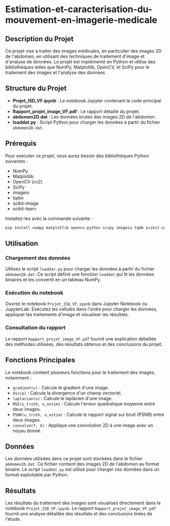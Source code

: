 # Estimation-et-caracterisation-du-mouvement-en-imagerie-medicale


## Description du Projet
Ce projet vise à traiter des images médicales, en particulier des images 2D de l'abdomen, en utilisant des techniques de traitement d'image et d'analyse de données. Le projet est implémenté en Python et utilise des bibliothèques telles que NumPy, Matplotlib, OpenCV, et SciPy pour le traitement des images et l'analyse des données.

## Structure du Projet
- **Projet_ISD_VF.ipynb** : Le notebook Jupyter contenant le code principal du projet.
- **Rapport_projet_image_VF.pdf** : Le rapport détaillé du projet.
- **abdomen2D.dat** : Les données brutes des images 2D de l'abdomen.
- **loaddat.py** : Script Python pour charger les données à partir du fichier `abdomen2D.dat`.

## Prérequis
Pour exécuter ce projet, vous aurez besoin des bibliothèques Python suivantes :
- NumPy
- Matplotlib
- OpenCV (cv2)
- SciPy
- imageio
- tqdm
- scikit-image
- scikit-learn

Installez-les avec la commande suivante :
```bash
pip install numpy matplotlib opencv-python scipy imageio tqdm scikit-image scikit-learn
```

## Utilisation
### Chargement des données
Utilisez le script `loaddat.py` pour charger les données à partir du fichier `abdomen2D.dat`. Ce script définit une fonction `loaddat` qui lit les données binaires et les convertit en un tableau NumPy.

### Exécution du notebook
Ouvrez le notebook `Projet_ISD_VF.ipynb` dans Jupyter Notebook ou JupyterLab. Exécutez les cellules dans l'ordre pour charger les données, appliquer les traitements d'image et visualiser les résultats.

### Consultation du rapport
Le rapport `Rapport_projet_image_VF.pdf` fournit une explication détaillée des méthodes utilisées, des résultats obtenus et des conclusions du projet.

## Fonctions Principales
Le notebook contient plusieurs fonctions pour le traitement des images, notamment :
- `gradient(u)` : Calcule le gradient d'une image.
- `div(p)` : Calcule la divergence d'un champ vectoriel.
- `laplacian(u)` : Calcule le laplacien d'une image.
- `MSE(u_truth, u_estim)` : Calcule l'erreur quadratique moyenne entre deux images.
- `PSNR(u_truth, u_estim)` : Calcule le rapport signal sur bruit (PSNR) entre deux images.
- `convolve(f, G)` : Applique une convolution 2D à une image avec un noyau donné.

## Données
Les données utilisées dans ce projet sont stockées dans le fichier `abdomen2D.dat`. Ce fichier contient des images 2D de l'abdomen au format binaire. Le script `loaddat.py` est utilisé pour charger ces données dans un format exploitable par Python.

## Résultats
Les résultats du traitement des images sont visualisés directement dans le notebook `Projet_ISD_VF.ipynb`. Le rapport `Rapport_projet_image_VF.pdf` fournit une analyse détaillée des résultats et des conclusions tirées de l'étude.
